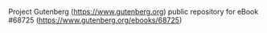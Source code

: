 Project Gutenberg (https://www.gutenberg.org) public repository for
eBook #68725 (https://www.gutenberg.org/ebooks/68725)
